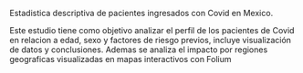 Estadistica descriptiva de pacientes ingresados con Covid en Mexico.

Este estudio tiene como objetivo analizar el perfil de los pacientes de Covid en relacion a edad, sexo y factores de riesgo previos, incluye visualización de datos y conclusiones.
Ademas se analiza el impacto por regiones geograficas visualizadas en mapas interactivos con Folium
